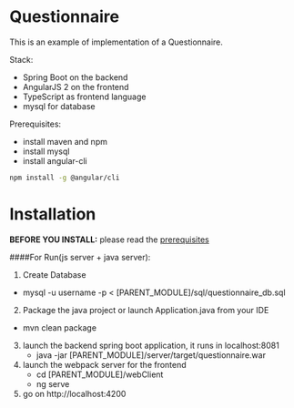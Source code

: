 # Questionnaire

This is an example of implementation of a Questionnaire.

Stack:
- Spring Boot on the backend
- AngularJS 2 on the frontend
- TypeScript as frontend language
- mysql for database

Prerequisites:
- install maven and npm
- install mysql
- install angular-cli
```bash
npm install -g @angular/cli
```
# Installation

**BEFORE YOU INSTALL:** please read the [prerequisites](#prerequisites)

####For Run(js server + java server):
1. Create Database
 * mysql -u username -p  < [PARENT_MODULE]/sql/questionnaire_db.sql
2. Package the java project or launch Application.java from your IDE
 * mvn clean package 
3. launch the backend spring boot application, it runs in localhost:8081
    * java -jar [PARENT_MODULE]/server/target/questionnaire.war
4. launch the webpack server for the frontend
    * cd [PARENT_MODULE]/webClient
    * ng serve
5. go on http://localhost:4200


